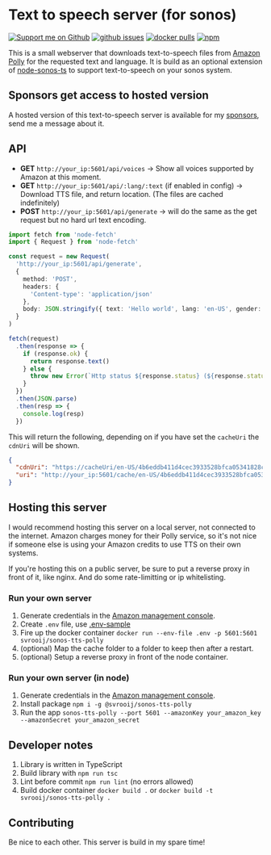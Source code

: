 # Text to speech server (for sonos)

[![Support me on Github][badge_sponsor]][link_sponsor]
[![github issues][badge_issues]](link_issues)
[![docker pulls][badge_docker]](link_docker)
[![npm][badge_npm]](link_npm)

This is a small webserver that downloads text-to-speech files from [Amazon Polly](https://aws.amazon.com/polly/) for the requested text and language. It is build as an optional extension of [node-sonos-ts](https://github.com/svrooij/node-sonos-ts) to support text-to-speech on your sonos system.

## Sponsors get access to hosted version

A hosted version of this text-to-speech server is available for my [sponsors](link_sponsors), send me a message about it.

## API

- **GET** `http://your_ip:5601/api/voices` -> Show all voices supported by Amazon at this moment.
- **GET** `http://your_ip:5601/api/:lang/:text` (if enabled in config) -> Download TTS file, and return location. (The files are cached indefinitely)
- **POST** `http://your_ip:5601/api/generate` -> will do the same as the get request but no hard url text encoding.

```TypeScript
import fetch from 'node-fetch'
import { Request } from 'node-fetch'

const request = new Request(
  'http://your_ip:5601/api/generate',
  {
    method: 'POST',
    headers: {
      'Content-type': 'application/json'
    },
    body: JSON.stringify({ text: 'Hello world', lang: 'en-US', gender: 'male' })
  }
)

fetch(request)
  .then(response => {
    if (response.ok) {
      return response.text()
    } else {
      throw new Error(`Http status ${response.status} (${response.statusText})`)
    }
  })
  .then(JSON.parse)
  .then(resp => {
    console.log(resp)
  })
```

This will return the following, depending on if you have set the `cacheUri` the `cdnUri` will be shown.

```JSON
{
  "cdnUri": "https://cacheUri/en-US/4b6eddb411d4cec3933528bfca05341828ca7593.mp3",
  "uri": "http://your_ip:5601/cache/en-US/4b6eddb411d4cec3933528bfca05341828ca7593.mp3"
}
```

## Hosting this server

I would recommend hosting this server on a local server, not connected to the internet. Amazon charges money for their Polly service, so it's not nice if someone else is using your Amazon credits to use TTS on their own systems.

If you're hosting this on a public server, be sure to put a reverse proxy in front of it, like nginx. And do some rate-limitting or ip whitelisting.

### Run your own server

1. Generate credentials in the [Amazon management console](https://console.aws.amazon.com/console/home).
2. Create `.env` file, use [.env-sample](./.env-sample)
3. Fire up the docker container `docker run --env-file .env -p 5601:5601 svrooij/sonos-tts-polly`
4. (optional) Map the cache folder to a folder to keep then after a restart.
5. (optional) Setup a reverse proxy in front of the node container.

### Run your own server (in node)

1. Generate credentials in the [Amazon management console](https://console.aws.amazon.com/console/home).
2. Install package `npm i -g @svrooij/sonos-tts-polly`
3. Run the app `sonos-tts-polly --port 5601 --amazonKey your_amazon_key --amazonSecret your_amazon_secret`

## Developer notes

1. Library is written in TypeScript
2. Build library with `npm run tsc`
3. Lint before commit `npm run lint` (no errors allowed)
4. Build docker container `docker build .` or `docker build -t svrooij/sonos-tts-polly .`

## Contributing

Be nice to each other. This server is build in my spare time!

[badge_sponsor]: https://img.shields.io/badge/Sponsor-on%20Github-red
[badge_issues]: https://img.shields.io/github/issues/svrooij/node-sonos-tts-polly
[badge_npm]: https://img.shields.io/npm/v/@svrooij/sonos-tts-polly.svg?style=flat-square
[badge_docker]: https://img.shields.io/docker/pulls/svrooij/sonos-tts-polly
[link_sponsor]: https://github.com/sponsors/svrooij
[link_issues]: https://github.com/svrooij/node-sonos-tts-polly/issues
[link_npm]: https://www.npmjs.com/package/@svrooij/sonos-tts-polly
[link_docker]: https://hub.docker.com/r/svrooij/sonos-tts-polly